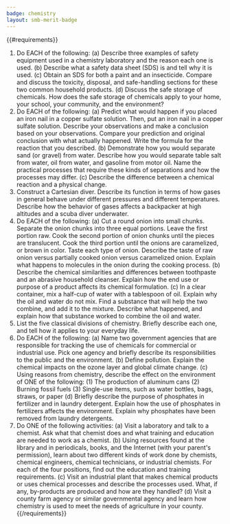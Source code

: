 ```yaml
---
badge: chemistry
layout: smb-merit-badge
---
```


{{#requirements}}
1. Do EACH of the following:
    (a) Describe three examples of safety equipment used in a chemistry laboratory and the reason each one is used.
    (b) Describe what a safety data sheet (SDS) is and tell why it is used.
    (c) Obtain an SDS for both a paint and an insecticide. Compare and discuss the toxicity, disposal, and safe-handling sections for these two common household products.
    (d) Discuss the safe storage of chemicals. How does the safe storage of chemicals apply to your home, your school, your community, and the environment?
2. Do EACH of the following:
    (a) Predict what would happen if you placed an iron nail in a copper sulfate solution. Then, put an iron nail in a copper sulfate solution. Describe your observations and make a conclusion based on your observations. Compare your prediction and original conclusion with what actually happened. Write the formula for the reaction that you described.
    (b) Demonstrate how you would separate sand (or gravel) from water. Describe how you would separate table salt from water, oil from water, and gasoline from motor oil. Name the practical processes that require these kinds of separations and how the processes may differ.
    (c) Describe the difference between a chemical reaction and a physical change.
3. Construct a Cartesian diver. Describe its function in terms of how gases in general behave under different pressures and different temperatures. Describe how the behavior of gases affects a backpacker at high altitudes and a scuba diver underwater.
4. Do EACH of the following:
    (a) Cut a round onion into small chunks. Separate the onion chunks into three equal portions. Leave the first portion raw. Cook the second portion of onion chunks until the pieces are translucent. Cook the third portion until the onions are caramelized, or brown in color. Taste each type of onion. Describe the taste of raw onion versus partially cooked onion versus caramelized onion. Explain what happens to molecules in the onion during the cooking process.
    (b) Describe the chemical similarities and differences between toothpaste and an abrasive household cleanser. Explain how the end use or purpose of a product affects its chemical formulation.
    (c) In a clear container, mix a half-cup of water with a tablespoon of oil. Explain why the oil and water do not mix. Find a substance that will help the two combine, and add it to the mixture. Describe what happened, and explain how that substance worked to combine the oil and water.
5. List the five classical divisions of chemistry. Briefly describe each one, and tell how it applies to your everyday life.
6. Do EACH of the following:
    (a) Name two government agencies that are responsible for tracking the use of chemicals for commercial or industrial use. Pick one agency and briefly describe its responsibilities to the public and the environment.
    (b) Define pollution. Explain the chemical impacts on the ozone layer and global climate change.
    (c) Using reasons from chemistry, describe the effect on the environment of ONE of the following:
        (1) The production of aluminum cans
        (2) Burning fossil fuels
        (3) Single-use items, such as water bottles, bags, straws, or paper
    (d) Briefly describe the purpose of phosphates in fertilizer and in laundry detergent. Explain how the use of phosphates in fertilizers affects the environment. Explain why phosphates have been removed from laundry detergents.
7. Do ONE of the following activities:
    (a) Visit a laboratory and talk to a chemist. Ask what that chemist does and what training and education are needed to work as a chemist.
    (b) Using resources found at the library and in periodicals, books, and the Internet (with your parent's permission), learn about two different kinds of work done by chemists, chemical engineers, chemical technicians, or industrial chemists. For each of the four positions, find out the education and training requirements.
    (c) Visit an industrial plant that makes chemical products or uses chemical processes and describe the processes used. What, if any, by-products are produced and how are they handled?
    (d) Visit a county farm agency or similar governmental agency and learn how chemistry is used to meet the needs of agriculture in your county.
{{/requirements}}
